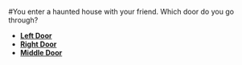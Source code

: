 #You enter a haunted house with your friend. Which door do you go through?
 * [**Left Door**](./left-door.md)
 * [**Right Door**](./right-door.md) 
 * [**Middle Door**](./middle-door.md)
